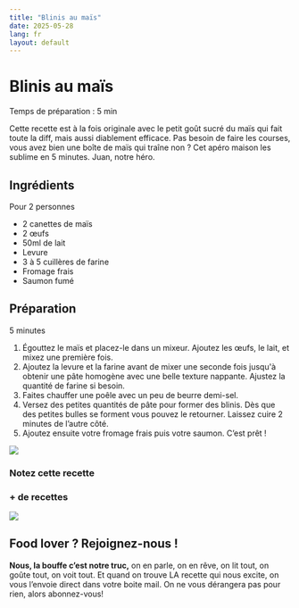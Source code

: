 ```yaml
---
title: "Blinis au maïs"
date: 2025-05-28
lang: fr
layout: default
---
```

# Blinis au maïs

Temps de préparation : 5 min

Cette recette est à la fois originale avec le petit goût sucré du maïs qui fait toute la diff, mais aussi diablement efficace. Pas besoin de faire les courses, vous avez bien une boîte de maïs qui traîne non ? Cet apéro maison les sublime en 5 minutes. Juan, notre héro.

## Ingrédients

Pour 2 personnes

-   2 canettes de maïs
-   2 œufs
-   50ml de lait
-   Levure
-   3 à 5 cuillères de farine
-   Fromage frais
-   Saumon fumé

## Préparation

5 minutes

1.  Égouttez le maïs et placez-le dans un mixeur. Ajoutez les œufs, le lait, et mixez une première fois. 
2.  Ajoutez la levure et la farine avant de mixer une seconde fois jusqu'à obtenir une pâte homogène avec une belle texture nappante. Ajustez la quantité de farine si besoin. 
3.  Faites chauffer une poêle avec un peu de beurre demi-sel.
4.  Versez des petites quantités de pâte pour former des blinis. Dès que des petites bulles se forment vous pouvez le retourner. Laissez cuire 2 minutes de l’autre côté. 
5.  Ajoutez ensuite votre fromage frais puis votre saumon. C’est prêt !

![](https://recettes.belly-media.com/wp-content/uploads/2025/02/WhatsApp-Image-2025-02-13-at-10.36.39.jpeg)

### Notez cette recette

### \+ de recettes

![](https://recettes.belly-media.com/wp-content/uploads/2022/09/belly-nl-cta.jpg)

## Food lover ? Rejoignez-nous !

**Nous, la bouffe c’est notre truc,** on en parle, on en rêve, on lit tout, on goûte tout, on voit tout. Et quand on trouve LA recette qui nous excite, on vous l’envoie direct dans votre boite mail. On ne vous dérangera pas pour rien, alors abonnez-vous!